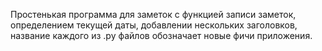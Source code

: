 Простенькая программа для заметок с функцией записи заметок, определением текущей даты, добавлении нескольких заголовков, название каждого из .ру файлов обозначает новые фичи приложения.
